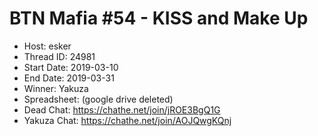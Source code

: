 # BTN Mafia #54 - KISS and Make Up

* Host: esker
* Thread ID: 24981
* Start Date: 2019-03-10
* End Date: 2019-03-31
* Winner: Yakuza
* Spreadsheet: (google drive deleted)
* Dead Chat: https://chathe.net/join/jROE3BgQ1G
* Yakuza Chat: https://chathe.net/join/AOJQwgKQnj
